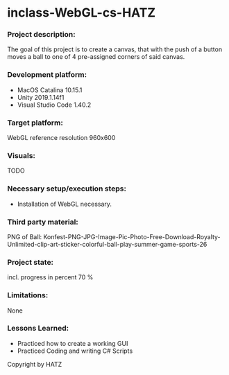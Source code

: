 # inclass-WebGL-cs-HATZ

### Project description: 
The goal of this project is to create a canvas, that with the push of a button moves a ball to one of 4 pre-assigned corners of said canvas. 

### Development platform: 
- MacOS Catalina 10.15.1
- Unity 2019.1.14f1
- Visual Studio Code 1.40.2

### Target platform: 
WebGL reference resolution 960x600

### Visuals: 
TODO

### Necessary setup/execution steps: 
- Installation of WebGL necessary.

### Third party material: 
PNG of Ball: Konfest-PNG-JPG-Image-Pic-Photo-Free-Download-Royalty-Unlimited-clip-art-sticker-colorful-ball-play-summer-game-sports-26

### Project state: 
incl. progress in percent
70 %

### Limitations: 
None

### Lessons Learned:
- Practiced how to create a working GUI
- Practiced Coding and writing C# Scripts 

Copyright by HATZ